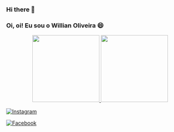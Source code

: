 ### Hi there 👋
### Oi, oi! Eu sou o Willian Oliveira 😄

<div align="center">
  <a href="https://github.com/WillianOL">
  <img height="180em" src="https://github-readme-stats.vercel.app/api?username=WillianOL&show_icons=true&theme=dracula&include_all_commits=true&count_private=true"/>
  <img height="180em" src="https://github-readme-stats.vercel.app/api/top-langs/?username=WillianOL&layout=compact&langs_count=7&theme=dracula"/>
</div>
  
[![Instagram](https://img.shields.io/badge/Instagram-E4405F?style=for-the-badge&logo=instagram&logoColor=white)](https://www.instagram.com/_willian67/)

[![Facebook](https://img.shields.io/badge/Facebook-1877F2?style=for-the-badge&logo=facebook&logoColor=white)](https://www.facebook.com/profile.php?id=100014170410637)


